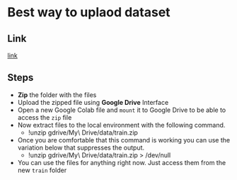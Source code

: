 # Best way to uplaod dataset

## Link
[link](https://www.aboutdatablog.com/post/how-to-successfully-add-large-data-sets-to-google-drive-and-use-them-in-google-colab)

## Steps
* **Zip** the folder with the files
* Upload the zipped file using **Google Drive** Interface
* Open a new Google Colab file and `mount` it to Google Drive to be able to access the `zip` file
* Now extract files to the local environment with the following command.
  * !unzip gdrive/My\ Drive/data/train.zip
* Once you are comfortable that this command is working you can use the variation below that suppresses the output.
  * !unzip gdrive/My\ Drive/data/train.zip > /dev/null
* You can use the files for anything right now. Just access them from the new `train` folder
